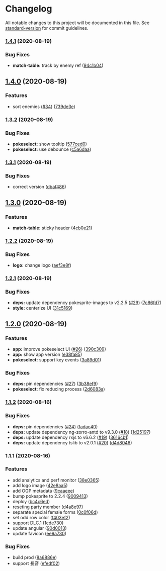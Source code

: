 # Changelog

All notable changes to this project will be documented in this file. See [standard-version](https://github.com/conventional-changelog/standard-version) for commit guidelines.

### [1.4.1](https://github.com/lacolaco/pokepartymatch/compare/v1.4.0...v1.4.1) (2020-08-19)


### Bug Fixes

* **match-table:** track by enemy ref ([94c1b04](https://github.com/lacolaco/pokepartymatch/commit/94c1b047d42d2a2b8482218c5dfcba8d1501d7ec))

## [1.4.0](https://github.com/lacolaco/pokepartymatch/compare/v1.3.2...v1.4.0) (2020-08-19)


### Features

* sort enemies ([#34](https://github.com/lacolaco/pokepartymatch/issues/34)) ([739de3e](https://github.com/lacolaco/pokepartymatch/commit/739de3ed25bd628ef7739785f11d1f8b899b19e9))

### [1.3.2](https://github.com/lacolaco/pokepartymatch/compare/v1.3.1...v1.3.2) (2020-08-19)


### Bug Fixes

* **pokeselect:** show tooltip ([577ced0](https://github.com/lacolaco/pokepartymatch/commit/577ced071b1f996eefdd17d77c187080d6d5b046))
* **pokeselect:** use debounce ([c5a6daa](https://github.com/lacolaco/pokepartymatch/commit/c5a6daa66d35fbc6389141a294032caf07203cf0))

### [1.3.1](https://github.com/lacolaco/pokepartymatch/compare/v1.3.0...v1.3.1) (2020-08-19)


### Bug Fixes

* correct version ([dbaf486](https://github.com/lacolaco/pokepartymatch/commit/dbaf48629c67197c8da3084201bd705a81892162))

## [1.3.0](https://github.com/lacolaco/pokepartymatch/compare/v1.2.2...v1.3.0) (2020-08-19)


### Features

* **match-table:** sticky header ([4cb0e21](https://github.com/lacolaco/pokepartymatch/commit/4cb0e211a489e305584b9c9c1b7d12a5d97e6fe5))

### [1.2.2](https://github.com/lacolaco/pokepartymatch/compare/v1.2.1...v1.2.2) (2020-08-19)


### Bug Fixes

* **logo:** change logo ([aef3e8f](https://github.com/lacolaco/pokepartymatch/commit/aef3e8f0d6fb95d2ddb4e0c943defad9413aaeb2))

### [1.2.1](https://github.com/lacolaco/pokepartymatch/compare/v1.2.0...v1.2.1) (2020-08-19)


### Bug Fixes

* **deps:** update dependency pokesprite-images to v2.2.5 ([#29](https://github.com/lacolaco/pokepartymatch/issues/29)) ([7c86fd7](https://github.com/lacolaco/pokepartymatch/commit/7c86fd749154f03c552ba52432ab19f9d851d12c))
* **style:** centerize UI ([31c5169](https://github.com/lacolaco/pokepartymatch/commit/31c516921d9565697ad4eb346875e4b9ebef3592))

## [1.2.0](https://github.com/lacolaco/pokepartymatch/compare/v1.1.2...v1.2.0) (2020-08-19)


### Features

* **app:** improve pokeselect UI ([#26](https://github.com/lacolaco/pokepartymatch/issues/26)) ([390c309](https://github.com/lacolaco/pokepartymatch/commit/390c309c1c9eafe067e8380cce77bb3642195881))
* **app:** show app version ([e38fa85](https://github.com/lacolaco/pokepartymatch/commit/e38fa85853dae3476c9c29e7b99c12e450f1e231))
* **pokeselect:** support key events ([3a89d01](https://github.com/lacolaco/pokepartymatch/commit/3a89d01d06c1debc5cb760a6eeeb3fa7c921f5f5))


### Bug Fixes

* **deps:** pin dependencies ([#27](https://github.com/lacolaco/pokepartymatch/issues/27)) ([3b38ef9](https://github.com/lacolaco/pokepartymatch/commit/3b38ef97b509d747c504180f88a32f911b5b5999))
* **pokeselect:** fix reducing process ([2d6083a](https://github.com/lacolaco/pokepartymatch/commit/2d6083afeb3ffb0627c486d8f01e0a2c977eca74))

### [1.1.2](https://github.com/lacolaco/pokepartymatch/compare/v1.1.1...v1.1.2) (2020-08-16)


### Bug Fixes

* **deps:** pin dependencies ([#24](https://github.com/lacolaco/pokepartymatch/issues/24)) ([fadac40](https://github.com/lacolaco/pokepartymatch/commit/fadac40e698cced52571516b94c7300bdf396e8d))
* **deps:** update dependency ng-zorro-antd to v9.3.0 ([#18](https://github.com/lacolaco/pokepartymatch/issues/18)) ([1d25197](https://github.com/lacolaco/pokepartymatch/commit/1d2519742096e7c6ae7c271d071a3897783c99ed))
* **deps:** update dependency rxjs to v6.6.2 ([#19](https://github.com/lacolaco/pokepartymatch/issues/19)) ([3616cb1](https://github.com/lacolaco/pokepartymatch/commit/3616cb1b3abd3a00d7efe07ddc1b867196b098ba))
* **deps:** update dependency tslib to v2.0.1 ([#20](https://github.com/lacolaco/pokepartymatch/issues/20)) ([d4d8046](https://github.com/lacolaco/pokepartymatch/commit/d4d8046b7f0afa6374fd814a20141a9ad7728963))

### 1.1.1 (2020-08-16)


### Features

* add analytics and perf monitor ([38e0365](https://github.com/lacolaco/pokepartymatch/commit/38e03654d7b3b19f6c38954d8614a2ccc6794585))
* add logo image ([42e8aa5](https://github.com/lacolaco/pokepartymatch/commit/42e8aa5413f00511a2113d87114a13b20ad9e4b7))
* add OGP metadata ([9caaeee](https://github.com/lacolaco/pokepartymatch/commit/9caaeee3ddf4f8d09c58fc6a8b840c9da4a60826))
* bump pokesprite to 2.2.4 ([9009413](https://github.com/lacolaco/pokepartymatch/commit/9009413c7a45c1076528ff08c9d1aa39cfef4281))
* deploy ([bc4c6ed](https://github.com/lacolaco/pokepartymatch/commit/bc4c6ed86b390e5eaa8ac1cb0921876bac6a909f))
* reseting party member ([d4a8e97](https://github.com/lacolaco/pokepartymatch/commit/d4a8e97c207b2b7577a090ad9662a2b86510ffc3))
* separate special female forms ([0c0f06d](https://github.com/lacolaco/pokepartymatch/commit/0c0f06d3886815ffc233a25755cd73472c84b114))
* set odd row color ([f403ef2](https://github.com/lacolaco/pokepartymatch/commit/f403ef2031c43119317203a560afdeff41238b09))
* support DLC.1 ([1cde730](https://github.com/lacolaco/pokepartymatch/commit/1cde730a43df0bfa69fb248b302fd536ff98edbb))
* update angular ([90d0013](https://github.com/lacolaco/pokepartymatch/commit/90d00133e79003f043173cf350798cfca906f6f7))
* update favicon ([ee9a730](https://github.com/lacolaco/pokepartymatch/commit/ee9a73039f1d6ba4b1d104028a332a8e7b19fac7))


### Bug Fixes

* build prod ([8a6886e](https://github.com/lacolaco/pokepartymatch/commit/8a6886e9370229e47868cc74429f4e2970d8546f))
* support 長音 ([efedf02](https://github.com/lacolaco/pokepartymatch/commit/efedf02fd22ede142fcde1c418cac4aa8d6d5d1a))
